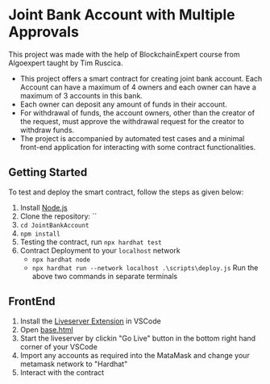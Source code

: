 # Joint Bank Account with Multiple Approvals

This project was made with the help of BlockchainExpert course from Algoexpert taught by Tim Ruscica. 

- This project offers a smart contract for creating joint bank account. Each Account can have a maximum of 4 owners and each owner can have a maximum of 3 accounts in this bank. 
- Each owner can deposit any amount of funds in their account.
- For withdrawal of funds, the account owners, other than the creator of the request, must approve the withdrawal request for the creator to withdraw funds.
- The project is accompanied by automated test cases and a minimal front-end application for interacting with some contract functionalities.

## Getting Started
To test and deploy the smart contract, follow the steps as given below:
1. Install [Node.js](https://nodejs.org/en/download/)
2. Clone the repository: ``
3. `cd JointBankAccount`
4. `npm install`
5. Testing the contract, run `npx hardhat test`
6. Contract Deployment to your `localhost` network
    - `npx hardhat node `
    - `npx hardhat run --network localhost .\scripts\deploy.js`
Run the above two commands in separate terminals

## FrontEnd
1. Install the [Liveserver Extension](https://marketplace.visualstudio.com/items?itemName=ritwickdey.LiveServer) in VSCode
2. Open [base.html](frontend/base.html)
3. Start the liveserver by clickin "Go Live" button in the bottom right hand corner of your VSCode
4. Import any accounts as required into the MataMask and change your metamask network to "Hardhat"
5. Interact with the contract